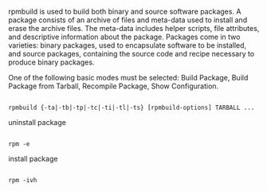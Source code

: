 rpmbuild  is  used  to build both binary and source software packages.  A package consists of an archive of files and meta-data used to install  and  erase  the  archive  files.  The  meta-data  includes  helper  scripts,  file attributes, and descriptive information about the package.  Packages come in two varieties: binary packages, used to encapsulate software to be installed, and source packages, containing the source code and recipe necessary  to produce binary packages.

One  of the following basic modes must be selected: Build Package, Build Package from Tarball, Recompile Package,
Show Configuration.



``` shell

rpmbuild {-ta|-tb|-tp|-tc|-ti|-tl|-ts} [rpmbuild-options] TARBALL ...

```



uninstall package

``` shell

rpm -e 

```


install package
``` shell

rpm -ivh 

```